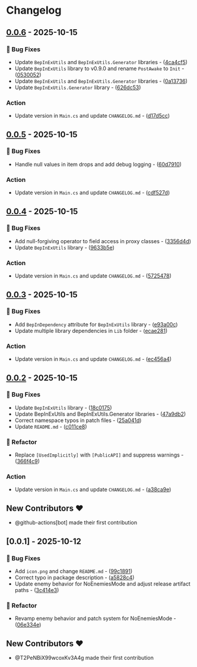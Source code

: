 # Changelog

## [0.0.6](https://github.com/T2PeNBiX99wcoxKv3A4g/HKSS.NoEnemies/compare/v0.0.5..v0.0.6) - 2025-10-15

### 🐛 Bug Fixes

- Update `BepInExUtils` and `BepInExUtils.Generator` libraries - ([4ca4cf5](https://github.com/T2PeNBiX99wcoxKv3A4g/HKSS.NoEnemies/commit/4ca4cf57a941e4b40909344cfb6d67c184352168))
- Update `BepInExUtils` library to v0.9.0 and rename `PostAwake` to `Init` - ([0530052](https://github.com/T2PeNBiX99wcoxKv3A4g/HKSS.NoEnemies/commit/05300522aae82f6694b57c1bc4f4d4443f490f2d))
- Update `BepInExUtils` and `BepInExUtils.Generator` libraries - ([0a13736](https://github.com/T2PeNBiX99wcoxKv3A4g/HKSS.NoEnemies/commit/0a13736d4e17b1ccef39cd05e768080d24a8c02e))
- Update `BepInExUtils.Generator` library - ([626dc53](https://github.com/T2PeNBiX99wcoxKv3A4g/HKSS.NoEnemies/commit/626dc5308ef098dd48efc8e0a90eb42d3479c515))

### Action

- Update version in `Main.cs` and update `CHANGELOG.md` - ([d17d5cc](https://github.com/T2PeNBiX99wcoxKv3A4g/HKSS.NoEnemies/commit/d17d5ccc70eb333e4da99c59cae545baf45ee780))


## [0.0.5](https://github.com/T2PeNBiX99wcoxKv3A4g/HKSS.NoEnemies/compare/v0.0.4..v0.0.5) - 2025-10-15

### 🐛 Bug Fixes

- Handle null values in item drops and add debug logging - ([60d7910](https://github.com/T2PeNBiX99wcoxKv3A4g/HKSS.NoEnemies/commit/60d79100ff5ad594b3cc65de5b8147ee5dad83a7))

### Action

- Update version in `Main.cs` and update `CHANGELOG.md` - ([cdf527d](https://github.com/T2PeNBiX99wcoxKv3A4g/HKSS.NoEnemies/commit/cdf527d5c19580f6d6e29077418d47719278a8c0))


## [0.0.4](https://github.com/T2PeNBiX99wcoxKv3A4g/HKSS.NoEnemies/compare/v0.0.3..v0.0.4) - 2025-10-15

### 🐛 Bug Fixes

- Add null-forgiving operator to field access in proxy classes - ([3356d4d](https://github.com/T2PeNBiX99wcoxKv3A4g/HKSS.NoEnemies/commit/3356d4ded1110fb602b3bb6cd71a04f47454f8a3))
- Update `BepInExUtils` library - ([9633b5e](https://github.com/T2PeNBiX99wcoxKv3A4g/HKSS.NoEnemies/commit/9633b5e5c62e147d5ad271f1d1a75fdd16a2b0a7))

### Action

- Update version in `Main.cs` and update `CHANGELOG.md` - ([5725478](https://github.com/T2PeNBiX99wcoxKv3A4g/HKSS.NoEnemies/commit/5725478274ab6fc15f464e671e31ea9598605248))


## [0.0.3](https://github.com/T2PeNBiX99wcoxKv3A4g/HKSS.NoEnemies/compare/v0.0.2..v0.0.3) - 2025-10-15

### 🐛 Bug Fixes

- Add `BepInDependency` attribute for `BepInExUtils` library - ([e93a00c](https://github.com/T2PeNBiX99wcoxKv3A4g/HKSS.NoEnemies/commit/e93a00cbebff47fee19169ca428d59109e03ab2a))
- Update multiple library dependencies in `Lib` folder - ([ecae281](https://github.com/T2PeNBiX99wcoxKv3A4g/HKSS.NoEnemies/commit/ecae2816723d0ab44a43f6c60e1cfe39e71dca4a))

### Action

- Update version in `Main.cs` and update `CHANGELOG.md` - ([ec456a4](https://github.com/T2PeNBiX99wcoxKv3A4g/HKSS.NoEnemies/commit/ec456a4784118298ef49c2407abdf820813e13d6))


## [0.0.2](https://github.com/T2PeNBiX99wcoxKv3A4g/HKSS.NoEnemies/compare/v0.0.1..v0.0.2) - 2025-10-15

### 🐛 Bug Fixes

- Update `BepInExUtils` library - ([18c0175](https://github.com/T2PeNBiX99wcoxKv3A4g/HKSS.NoEnemies/commit/18c0175fe77b4835fa6d550d65ef56103c1794a3))
- Update BepInExUtils and BepInExUtils.Generator libraries - ([47a9db2](https://github.com/T2PeNBiX99wcoxKv3A4g/HKSS.NoEnemies/commit/47a9db2fc45b7a05b4a25d2ddde5b7a1e2e9923e))
- Correct namespace typos in patch files - ([25a041d](https://github.com/T2PeNBiX99wcoxKv3A4g/HKSS.NoEnemies/commit/25a041dcb1a2ed2c612632108b16ff5ec9cae48e))
- Update `README.md` - ([c011ce8](https://github.com/T2PeNBiX99wcoxKv3A4g/HKSS.NoEnemies/commit/c011ce841ccc57e8abf86ed1da607525f9126b7c))

### 🚜 Refactor

- Replace `[UsedImplicitly]` with `[PublicAPI]` and suppress warnings - ([366f4c9](https://github.com/T2PeNBiX99wcoxKv3A4g/HKSS.NoEnemies/commit/366f4c90d9a50b6a7560511de7b3fa5743290691))

### Action

- Update version in `Main.cs` and update `CHANGELOG.md` - ([a38ca9e](https://github.com/T2PeNBiX99wcoxKv3A4g/HKSS.NoEnemies/commit/a38ca9eb64e35932dc84fcdafc9ea880986d7358))

## New Contributors ❤️

* @github-actions[bot] made their first contribution

## [0.0.1] - 2025-10-12

### 🐛 Bug Fixes

- Add `icon.png` and change `README.md` - ([99c1891](https://github.com/T2PeNBiX99wcoxKv3A4g/HKSS.NoEnemies/commit/99c189168ba0e5f32b0c092a04c929cb97e9fb36))
- Correct typo in package description - ([a5828c4](https://github.com/T2PeNBiX99wcoxKv3A4g/HKSS.NoEnemies/commit/a5828c48228beb3e722f8df30acbc5f845508e7c))
- Update enemy behavior for NoEnemiesMode and adjust release artifact paths - ([3c414e3](https://github.com/T2PeNBiX99wcoxKv3A4g/HKSS.NoEnemies/commit/3c414e313183873fa65be58c4d2fd27fca382c2a))

### 🚜 Refactor

- Revamp enemy behavior and patch system for NoEnemiesMode - ([06e334e](https://github.com/T2PeNBiX99wcoxKv3A4g/HKSS.NoEnemies/commit/06e334ef22ee03bd845da497082faf6d6c5930ea))

## New Contributors ❤️

* @T2PeNBiX99wcoxKv3A4g made their first contribution

<!-- generated by git-cliff -->
